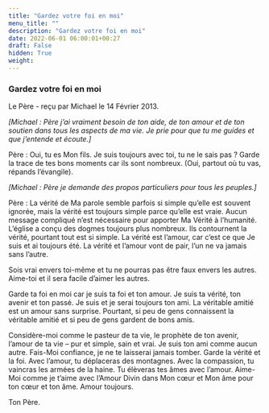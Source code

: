 ```yaml
---
title: "Gardez votre foi en moi"
menu_title: ""
description: "Gardez votre foi en moi"
date: 2022-06-01 06:00:01+00:27
draft: False
hidden: True
weight:
---
```

### Gardez votre foi en moi

Le Père - reçu par  Michael le 14 Février 2013.

*[Michael : Père j’ai vraiment besoin de ton aide, de ton amour et de ton soutien dans tous les aspects de ma vie. Je prie pour que tu me guides et que j’entende et écoute.]*

Père : Oui, tu es Mon fils. Je suis toujours avec toi, tu ne le sais pas ? Garde la trace de tes bons moments car ils sont nombreux. (Oui, partout où tu vas, répands l’évangile).

*[Michael : Père je demande des propos particuliers pour tous les peuples.]*

Père : La vérité de Ma parole semble parfois si simple qu’elle est souvent ignorée, mais la vérité est toujours simple parce qu’elle est vraie. Aucun message compliqué n’est nécessaire pour apporter Ma Vérité à l’humanité. L’église a conçu des dogmes toujours plus nombreux. Ils contournent la vérité, pourtant tout est si simple. La vérité est l’amour, car c’est ce que Je suis et ai toujours été. La vérité et l’amour vont de pair, l’un ne va jamais sans l’autre.

Sois vrai envers toi-même et tu ne pourras pas être faux envers les autres. Aime-toi et il sera facile d’aimer les autres.

Garde ta foi en moi car je suis ta foi et ton amour. Je suis ta vérité, ton avenir et ton passé. Je suis et je serai toujours ton ami. La véritable amitié est un amour sans surprise. Pourtant, si peu de gens connaissent la véritable amitié et si peu de gens gardent de bons amis.

Considère-moi comme le pasteur de ta vie, le prophète de ton avenir, l’amour de ta vie – pur et simple, sain et vrai. Je suis ton ami comme aucun autre. Fais-Moi confiance, je ne te laisserai jamais tomber. Garde la vérité et la foi. Avec l’amour, tu déplaceras des montagnes. Avec la compassion, tu vaincras les armées de la haine. Tu élèveras tes âmes avec l’amour. Aime-Moi comme je t’aime avec l’Amour Divin dans Mon cœur et Mon âme pour ton cœur et ton âme. Amour toujours.

Ton Père.

